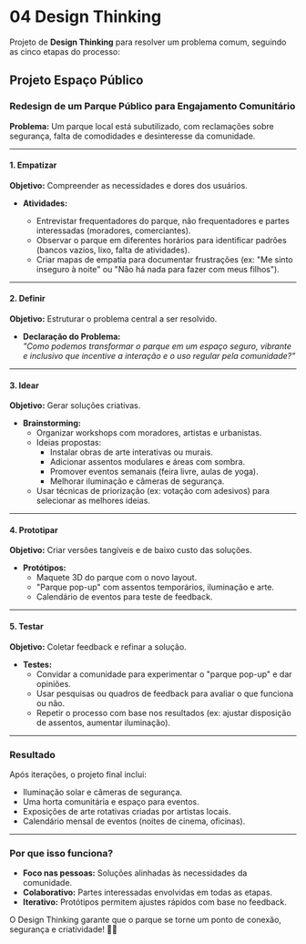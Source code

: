 # 04 **Design Thinking**

Projeto de **Design Thinking** para resolver um problema comum, seguindo as cinco etapas do processo:

## **Projeto Espaço Público**

### **Redesign de um Parque Público para Engajamento Comunitário**  

**Problema:** Um parque local está subutilizado, com reclamações sobre segurança, falta de comodidades e desinteresse da comunidade.

---

#### **1. Empatizar**  

**Objetivo:** Compreender as necessidades e dores dos usuários.  

- **Atividades:**  

  - Entrevistar frequentadores do parque, não frequentadores e partes interessadas (moradores, comerciantes).  
  - Observar o parque em diferentes horários para identificar padrões (bancos vazios, lixo, falta de atividades).  
  - Criar mapas de empatia para documentar frustrações (ex: "Me sinto inseguro à noite" ou "Não há nada para fazer com meus filhos").  

---

#### **2. Definir**  

**Objetivo:** Estruturar o problema central a ser resolvido.  

- **Declaração do Problema:**  
  *"Como podemos transformar o parque em um espaço seguro, vibrante e inclusivo que incentive a interação e o uso regular pela comunidade?"*  

---

#### **3. Idear**  

**Objetivo:** Gerar soluções criativas.  

- **Brainstorming:**  
  - Organizar workshops com moradores, artistas e urbanistas.  
  - Ideias propostas:  
    - Instalar obras de arte interativas ou murais.  
    - Adicionar assentos modulares e áreas com sombra.  
    - Promover eventos semanais (feira livre, aulas de yoga).  
    - Melhorar iluminação e câmeras de segurança.  
  - Usar técnicas de priorização (ex: votação com adesivos) para selecionar as melhores ideias.  

---

#### **4. Prototipar**  

**Objetivo:** Criar versões tangíveis e de baixo custo das soluções.  

- **Protótipos:**  
  - Maquete 3D do parque com o novo layout.  
  - "Parque pop-up" com assentos temporários, iluminação e arte.  
  - Calendário de eventos para teste de feedback.  

---

#### **5. Testar**  

**Objetivo:** Coletar feedback e refinar a solução.  

- **Testes:**  
  - Convidar a comunidade para experimentar o "parque pop-up" e dar opiniões.  
  - Usar pesquisas ou quadros de feedback para avaliar o que funciona ou não.  
  - Repetir o processo com base nos resultados (ex: ajustar disposição de assentos, aumentar iluminação).  

---

### **Resultado**  

Após iterações, o projeto final inclui:  

- Iluminação solar e câmeras de segurança.  
- Uma horta comunitária e espaço para eventos.  
- Exposições de arte rotativas criadas por artistas locais.  
- Calendário mensal de eventos (noites de cinema, oficinas).  

---

### **Por que isso funciona?**  

- **Foco nas pessoas:** Soluções alinhadas às necessidades da comunidade.  
- **Colaborativo:** Partes interessadas envolvidas em todas as etapas.  
- **Iterativo:** Protótipos permitem ajustes rápidos com base no feedback.  

O Design Thinking garante que o parque se torne um ponto de conexão, segurança e criatividade! 🌳🎨
